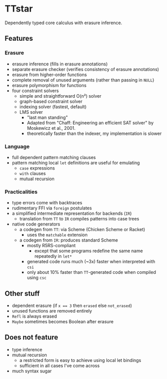 # TTstar

Dependently typed core calculus with erasure inference.

## Features

### Erasure

* erasure inference (fills in erasure annotations)
* separate erasure checker (verifies consistency of erasure annotations)
* erasure from higher-order functions
* complete removal of unused arguments (rather than passing in `NULL`)
* erasure polymorphism for functions
* four constraint solvers
    * simple and straightforward O(n²) solver
    * graph-based constraint solver
    * indexing solver (fastest, default)
    * LMS solver
        * "last man standing"
        * Adapted from "Chaff: Engineering an efficient SAT solver"
          by Moskewicz et al., 2001.
        * theoretically faster than the indexer, my implementation is slower

### Language

* full dependent pattern matching clauses
* pattern matching local `let` definitions are useful for emulating
    * `case` expressions
    * `with` clauses
    * mutual recursion

### Practicalities

* type errors come with backtraces
* rudimentary FFI via `foreign` postulates
* a simplified intermediate representation for backends (`IR`)
    * translation from `TT` to `IR` compiles patterns into case trees
* native code generators
    * a codegen from `TT`: via Scheme (Chicken Scheme or Racket)
        * uses the `matchable` extension
    * a codegen from `IR`: produces standard Scheme
        * mostly R5RS-compliant
            * except that some programs redefine the same name repeatedly in `let*`
        * generated code runs much (~3x) faster when interpreted with `csi`
        * only about 10% faster than `TT`-generated code when compiled using `csc`

## Other stuff

* dependent erasure (if `x == 3` then `erased` else `not_erased`)
* unused functions are removed entirely
* `Refl` is always erased
* `Maybe` sometimes becomes Boolean after erasure

## Does not feature

* type inference
* mutual recursion
	* a restricted form is easy to achieve using local let bindings
	* sufficient in all cases I've come across
* much syntax sugar

<!--
Besides what the original paper had, we have:
* [M] support of inductive families and full dependent pattern matching
    * M-L avoids this entirely
* [MP] erasure polymorphism for let-bound names (includes top-level)
    * but not lambda-bound names
* checkable result of erasure
* an erasure calculus
* equivalence of pattern clauses vs. case trees
* pruning case trees
* local pattern-matching clauses in let
    * actually, let is fully equivalent to top-level
    * only one definition per let at the moment; absolutely not necessary, I just can't be bothered to invent good syntax for it
* separate typechecker that checks the result of inference

Symbols:
* [P] = improvement over previous paper, [M] = improvement over Mishra-Linger


### TODO
* good error reporting
* first-order evars for unlimited-rank polymorphism
* mutual recursion
    * this is fairly easy but it requires clumsy propagation of constraints
    * (iterate checking of Defs until the set of constraints does not change)
    * leave out of paper
    * if let f, g in X, then while checking body of f, we have empty set of constraints for g
    * therefore the reference to g in the body of f puts wrong constraints in
    * also implementable by non-mutual recursion with an extra tag argument

#### Short-term TODO
* fix mutual recursion in the implementation
    * then fix typing rules in the paper
* continue with the proofs in the paper
* This rule is disgustingly complicated but it just says "take all
known equalities and rewrite everything".
* Resolve telescopicness of lets. Let is not telescopic because it's
mutually recursive. Fix that.
* Probably nothing is telescopic in the Greek.

### Secondary features
* backtrace in typechecker
* erasure explorer (defunct)
* including very dependent functions
* erasure of whole functions (dead function removal)
* recursion
* every binder is a `Def`
* `Refl` is erased
-->
